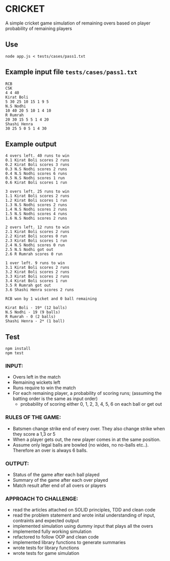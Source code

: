 # CRICKET

A simple cricket game simulation of remaining overs based on player probability of remaining players

## Use
```
node app.js < tests/cases/pass1.txt
```

## Example input file `tests/cases/pass1.txt`
```
RCB
CSK
4 4 40
Kirat Boli
5 30 25 10 15 1 9 5
N.S Nodhi
10 40 20 5 10 1 4 10
R Rumrah
20 30 15 5 5 1 4 20
Shashi Henra
30 25 5 0 5 1 4 30
```

## Example output
```
4 overs left. 40 runs to win
0.1 Kirat Boli scores 2 runs
0.2 Kirat Boli scores 3 runs
0.3 N.S Nodhi scores 2 runs
0.4 N.S Nodhi scores 6 runs
0.5 N.S Nodhi scores 1 run
0.6 Kirat Boli scores 1 run

3 overs left. 25 runs to win
1.1 Kirat Boli scores 2 runs
1.2 Kirat Boli scores 1 run
1.3 N.S Nodhi scores 2 runs
1.4 N.S Nodhi scores 2 runs
1.5 N.S Nodhi scores 4 runs
1.6 N.S Nodhi scores 2 runs

2 overs left. 12 runs to win
2.1 Kirat Boli scores 2 runs
2.2 Kirat Boli scores 0 run
2.3 Kirat Boli scores 1 run
2.4 N.S Nodhi scores 0 run
2.5 N.S Nodhi got out
2.6 R Rumrah scores 0 run

1 over left. 9 runs to win
3.1 Kirat Boli scores 2 runs
3.2 Kirat Boli scores 2 runs
3.3 Kirat Boli scores 2 runs
3.4 Kirat Boli scores 1 run
3.5 R Rumrah got out
3.6 Shashi Henra scores 2 runs

RCB won by 1 wicket and 0 ball remaining

Kirat Boli - 19* (12 balls)
N.S Nodhi - 19 (9 balls)
R Rumrah - 0 (2 balls)
Shashi Henra - 2* (1 ball)
```

## Test
```
npm install
npm test
```

### INPUT:
- Overs left in the match
- Remaining wickets left
- Runs require to win the match
- For each remaining player, a probability of scoring runs;
  (assuming the batting order is the same as input order)
  - probability of scoring either 0, 1, 2, 3, 4, 5, 6 on each ball or get out

### RULES OF THE GAME:
- Batsmen change strike end of every over. They also change strike when they score a 1,3 or 5
- When a player gets out, the new player comes in at the same position.
- Assume only legal balls are bowled (no wides, no no-balls etc..).
  Therefore an over is always 6 balls.

### OUTPUT:
- Status of the game after each ball played
- Summary of the game after each over played
- Match result after end of all overs or players

### APPROACH TO CHALLENGE:
- read the articles attached on SOLID principles, TDD and clean code
- read the problem statement and wrote inital understanding of input, contraints and expected output
- implemented simulation using dummy input that plays all the overs
- implemented fully working simulation
- refactored to follow OOP and clean code
- implemented library functions to generate summaries
- wrote tests for library functions
- wrote tests for game simulation
